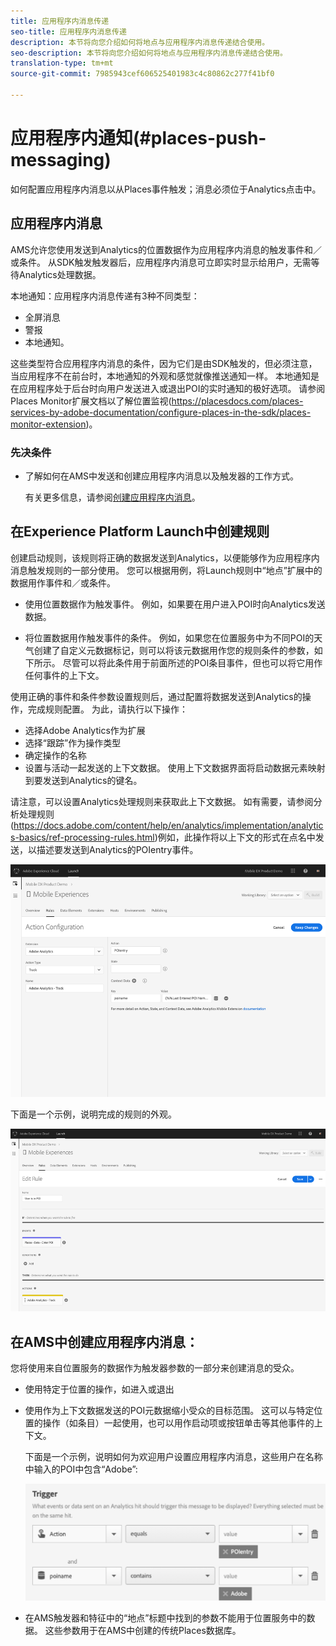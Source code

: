 ```yaml
---
title: 应用程序内消息传递
seo-title: 应用程序内消息传递
description: 本节将向您介绍如何将地点与应用程序内消息传递结合使用。
seo-description: 本节将向您介绍如何将地点与应用程序内消息传递结合使用。
translation-type: tm+mt
source-git-commit: 7985943cef606525401983c4c80862c277f41bf0

---
```



# 应用程序内通知(#places-push-messaging)

如何配置应用程序内消息以从Places事件触发；消息必须位于Analytics点击中。

## 应用程序内消息

AMS允许您使用发送到Analytics的位置数据作为应用程序内消息的触发事件和／或条件。 从SDK触发触发器后，应用程序内消息可立即实时显示给用户，无需等待Analytics处理数据。

本地通知：应用程序内消息传递有3种不同类型：

* 全屏消息
* 警报
* 本地通知。

这些类型符合应用程序内消息的条件，因为它们是由SDK触发的，但必须注意，当应用程序不在前台时，本地通知的外观和感觉就像推送通知一样。 本地通知是在应用程序处于后台时向用户发送进入或退出POI的实时通知的极好选项。 请参阅Places Monitor扩展文档以了解位置监视(https://placesdocs.com/places-services-by-adobe-documentation/configure-places-in-the-sdk/places-monitor-extension)。

### 先决条件

* 了解如何在AMS中发送和创建应用程序内消息以及触发器的工作方式。

   有关更多信息，请参阅[创建应用程序内消息](https://docs.adobe.com/content/help/en/mobile-services/using/messaging-ug/inapp-messages/t-in-app-message.html)。


## 在Experience Platform Launch中创建规则

创建启动规则，该规则将正确的数据发送到Analytics，以便能够作为应用程序内消息触发规则的一部分使用。 您可以根据用例，将Launch规则中“地点”扩展中的数据用作事件和／或条件。

* 使用位置数据作为触发事件。 例如，如果要在用户进入POI时向Analytics发送数据。

* 将位置数据用作触发事件的条件。 例如，如果您在位置服务中为不同POI的天气创建了自定义元数据标记，则可以将该元数据用作您的规则条件的参数，如下所示。 尽管可以将此条件用于前面所述的POI条目事件，但也可以将它用作任何事件的上下文。

使用正确的事件和条件参数设置规则后，通过配置将数据发送到Analytics的操作，完成规则配置。 为此，请执行以下操作：

* 选择Adobe Analytics作为扩展
* 选择“跟踪”作为操作类型
* 确定操作的名称
* 设置与活动一起发送的上下文数据。 使用上下文数据界面将启动数据元素映射到要发送到Analytics的键名。

请注意，可以设置Analytics处理规则来获取此上下文数据。 如有需要，请参阅分析处理规则(https://docs.adobe.com/content/help/en/analytics/implementation/analytics-basics/ref-processing-rules.html)例如，此操作将以上下文的形式在点名中发送，以描述要发送到Analytics的POIentry事件。

![创建操作](/help/assets/configure-action.png)

下面是一个示例，说明完成的规则的外观。

![完整规则](/help/assets/create-a-rule.png)

## 在AMS中创建应用程序内消息：

您将使用来自位置服务的数据作为触发器参数的一部分来创建消息的受众。

* 使用特定于位置的操作，如进入或退出
* 使用作为上下文数据发送的POI元数据缩小受众的目标范围。 这可以与特定位置的操作（如条目）一起使用，也可以用作启动项或按钮单击等其他事件的上下文。

   下面是一个示例，说明如何为欢迎用户设置应用程序内消息，这些用户在名称中输入的POI中包含“Adobe”:

   ![触发参数](/help/assets/trigger-parameters.png)

* 在AMS触发器和特征中的“地点”标题中找到的参数不能用于位置服务中的数据。 这些参数用于在AMS中创建的传统Places数据库。